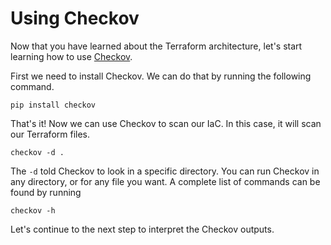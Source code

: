 # Using Checkov

Now that you have learned about the Terraform architecture, let's start learning how to use [Checkov](checkov.io). 

First we need to install Checkov. We can do that by running the following command. 

```
pip install checkov
```

That's it! Now we can use Checkov to scan our IaC. In this case, it will scan our Terraform files.

```
checkov -d .
```

The `-d` told Checkov to look in a specific directory. You can run Checkov in any directory, or for any file you want. A complete list of commands can be found by running

```
checkov -h
```

Let's continue to the next step to interpret the Checkov outputs. 